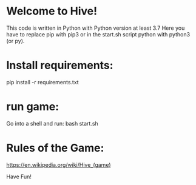# Welcome to Hive!

This code is written in Python with Python version at least 3.7
Here you have to replace pip with pip3 or in the start.sh script python with python3 (or py). 

# Install requirements:
pip install -r requirements.txt

# run game:
Go into a shell and run: bash start.sh

# Rules of the Game:
https://en.wikipedia.org/wiki/Hive_(game)

Have Fun!